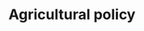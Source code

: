 ---
title: Agricultural policy
longTitle: 'Agricultural policy'
tags:
- gccommon
narrowerTerm:
- "[[Policy]]"
relatedTerm:
- "[[Food policy Agriculture]]"
---